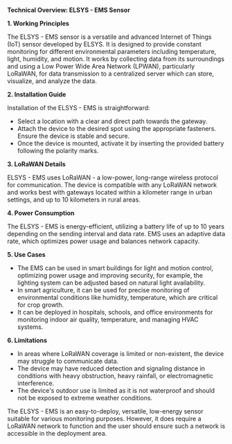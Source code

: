 **Technical Overview: ELSYS - EMS Sensor**

**1. Working Principles**

The ELSYS - EMS sensor is a versatile and advanced Internet of Things (IoT) sensor developed by ELSYS. It is designed to provide constant monitoring for different environmental parameters including temperature, light, humidity, and motion. It works by collecting data from its surroundings and using a Low Power Wide Area Network (LPWAN), particularly LoRaWAN, for data transmission to a centralized server which can store, visualize, and analyze the data.

**2. Installation Guide**

Installation of the ELSYS - EMS is straightforward:

- Select a location with a clear and direct path towards the gateway.
- Attach the device to the desired spot using the appropriate fasteners. Ensure the device is stable and secure.
- Once the device is mounted, activate it by inserting the provided battery following the polarity marks.

**3. LoRaWAN Details**

ELSYS - EMS uses LoRaWAN - a low-power, long-range wireless protocol for communication. The device is compatible with any LoRaWAN network and works best with gateways located within a kilometer range in urban settings, and up to 10 kilometers in rural areas.

**4. Power Consumption**

The ELSYS - EMS is energy-efficient, utilizing a battery life of up to 10 years depending on the sending interval and data rate. EMS uses an adaptive data rate, which optimizes power usage and balances network capacity.

**5. Use Cases**

- The EMS can be used in smart buildings for light and motion control, optimizing power usage and improving security, for example, the lighting system can be adjusted based on natural light availability.
- In smart agriculture, it can be used for precise monitoring of environmental conditions like humidity, temperature, which are critical for crop growth.
- It can be deployed in hospitals, schools, and office environments for monitoring indoor air quality, temperature, and managing HVAC systems.

**6. Limitations**

- In areas where LoRaWAN coverage is limited or non-existent, the device may struggle to communicate data.
- The device may have reduced detection and signaling distance in conditions with heavy obstruction, heavy rainfall, or electromagnetic interference.
- The device's outdoor use is limited as it is not waterproof and should not be exposed to extreme weather conditions.

The ELSYS - EMS is an easy-to-deploy, versatile, low-energy sensor suitable for various monitoring purposes. However, it does require a LoRaWAN network to function and the user should ensure such a network is accessible in the deployment area.
